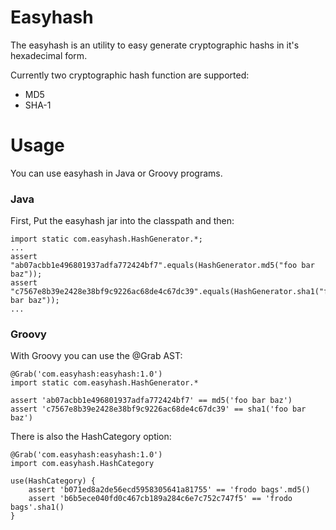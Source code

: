# Easyhash

The easyhash is an utility to easy generate cryptographic hashs in it's hexadecimal form.

Currently two cryptographic hash function are supported:

- MD5
- SHA-1

# Usage

You can use easyhash in Java or Groovy programs.

### Java

First, Put the easyhash jar into the classpath and then:

    import static com.easyhash.HashGenerator.*;
    ...
    assert "ab07acbb1e496801937adfa772424bf7".equals(HashGenerator.md5("foo bar baz"));
    assert "c7567e8b39e2428e38bf9c9226ac68de4c67dc39".equals(HashGenerator.sha1("foo bar baz"));
    ...
 
### Groovy

With Groovy you can use the @Grab AST:
 
    @Grab('com.easyhash:easyhash:1.0')
    import static com.easyhash.HashGenerator.*
 
    assert 'ab07acbb1e496801937adfa772424bf7' == md5('foo bar baz')
    assert 'c7567e8b39e2428e38bf9c9226ac68de4c67dc39' == sha1('foo bar baz')
 
There is also the HashCategory option:

    @Grab('com.easyhash:easyhash:1.0')
    import com.easyhash.HashCategory
 
    use(HashCategory) {
        assert 'b071ed8a2de56ecd5958305641a81755' == 'frodo bags'.md5()
        assert 'b6b5ece040fd0c467cb189a284c6e7c752c747f5' == 'frodo bags'.sha1()
    }

